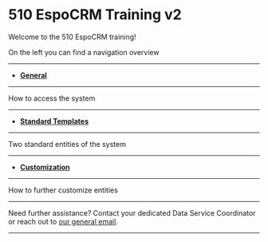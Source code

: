 # 510 EspoCRM Training v2


<!-- markdownlint-disable-next-line no-trailing-punctuation -->

Welcome to the 510 EspoCRM training!

On the left you can find a navigation overview 

---

<!-- markdownlint-disable -->
<div class="grid cards" markdown>

- [__General__](./General/index.md)

---
How to access the system

---
  
-  [__Standard Templates__](./Standard/index.md)
  
---
Two standard entities of the system 

---

-  [__Customization__](./Rental/index.md)

---
How to further customize entities 


</div>

<!-- markdownlint-enable -->


---

Need further assistance? Contact your dedicated Data Service Coordinator
or reach out to [our general email](mailto:support@510.global).

---
